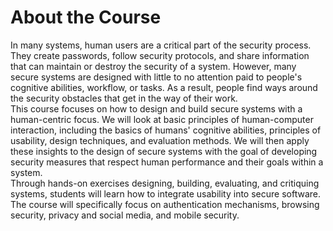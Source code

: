 About the Course
================  
In many systems, human users are a critical part of the security process. They create passwords, follow security protocols, and share information that can maintain or destroy the security of a system. However, many secure systems are designed with little to no attention paid to people's cognitive abilities, workflow, or tasks. As a result, people find ways around the security obstacles that get in the way of their work.  
This course focuses on how to design and build secure systems with a human-centric focus. We will look at basic principles of human-computer interaction, including the basics of humans' cognitive abilities, principles of usability, design techniques, and evaluation methods. We will then apply these insights to the design of secure systems with the goal of developing security measures that respect human performance and their goals within a system.  
Through hands-on exercises designing, building, evaluating, and critiquing systems, students will learn how to integrate usability into secure software. The course will specifically focus on authentication mechanisms, browsing security, privacy and social media, and mobile security.  